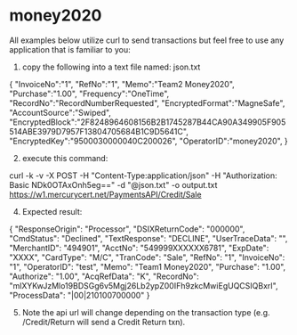 money2020
=========
All examples below utilize curl to send transactions but feel free to use any application that is familiar to you:

1. copy the following into a text file named:  json.txt

{
"InvoiceNo":"1",
"RefNo":"1",
"Memo":"Team2 Money2020",
"Purchase":"1.00",
"Frequency":"OneTime",
"RecordNo":"RecordNumberRequested",
"EncryptedFormat":"MagneSafe",
"AccountSource":"Swiped",
"EncryptedBlock":"2F8248964608156B2B1745287B44CA90A349905F905514ABE3979D7957F13804705684B1C9D5641C",
"EncryptedKey":"9500030000040C200026",
"OperatorID":"money2020",
}


2. execute this command:

curl -k -v -X POST -H "Content-Type:application/json" -H "Authorization: Basic NDk0OTAxOnh5eg==" -d "@json.txt" -o output.txt https://w1.mercurycert.net/PaymentsAPI/Credit/Sale

4.  Expected result:

{
  "ResponseOrigin": "Processor",
  "DSIXReturnCode": "000000",
  "CmdStatus": "Declined",
  "TextResponse": "DECLINE",
  "UserTraceData": "",
  "MerchantID": "494901",
  "AcctNo": "549999XXXXXX6781",
  "ExpDate": "XXXX",
  "CardType": "M/C",
  "TranCode": "Sale",
  "RefNo": "1",
  "InvoiceNo": "1",
  "OperatorID": "test",
  "Memo": "Team1 Money2020",
  "Purchase": "1.00",
  "Authorize": "1.00",
  "AcqRefData": "K",
  "RecordNo": "mlXYKwJzMlo19BDSGg6v5Mgj26Lb2ypZ00IFh9zkcMwiEgUQCSIQBxrI",
  "ProcessData": "|00|210100700000"
}

5. Note the api url will change depending on the transaction type (e.g. /Credit/Return will send a Credit Return txn).
